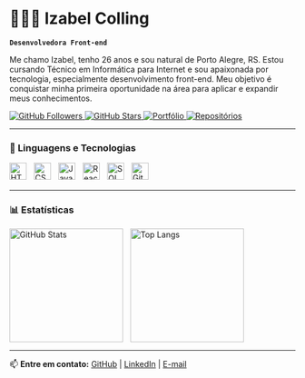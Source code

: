 # 👩🏻‍💻 Izabel Colling

**`Desenvolvedora Front-end`**

Me chamo Izabel, tenho 26 anos e sou natural de Porto Alegre, RS. Estou cursando Técnico em Informática para Internet e sou apaixonada por tecnologia, especialmente desenvolvimento front-end. Meu objetivo é conquistar minha primeira oportunidade na área para aplicar e expandir meus conhecimentos.

<p align="left">
    <a href="https://github.com/belcolling">
        <img alt="GitHub Followers" title="Me siga no GitHub" src="https://custom-icon-badges.demolab.com/github/followers/belcolling?color=236ad3&labelColor=1155ba&style=for-the-badge&logo=github&label=Seguidores&logoColor=white" />
    </a>
    <a href="https://github.com/belcolling?tab=repositories&sort=stargazers">
        <img alt="GitHub Stars" title="Total de estrelas" src="https://custom-icon-badges.demolab.com/github/stars/belcolling?color=55960c&style=for-the-badge&labelColor=488207&logo=star&label=Estrelas" />
    </a>
    <a href="https://belcolling.github.io/">
        <img alt="Portfólio" title="Meu portfólio" src="https://custom-icon-badges.demolab.com/badge/Portfólio-Visite-blue?style=for-the-badge&logo=appveyor" />
    </a>
    <a href="https://github.com/belcolling?tab=repositories">
        <img alt="Repositórios" title="Veja meus projetos" src="https://custom-icon-badges.demolab.com/badge/Projetos-GitHub-lightgrey?style=for-the-badge&logo=github" />
    </a>
</p>

---

### 🤖 Linguagens e Tecnologias

<img align="left" alt="HTML" width="30px" style="padding-right:10px;" src="https://cdn.jsdelivr.net/gh/devicons/devicon/icons/html5/html5-original.svg"/>
<img align="left" alt="CSS" width="30px" style="padding-right:10px;" src="https://cdn.jsdelivr.net/gh/devicons/devicon/icons/css3/css3-original.svg"/>
<img align="left" alt="JavaScript" width="30px" style="padding-right:10px;" src="https://cdn.jsdelivr.net/gh/devicons/devicon/icons/javascript/javascript-original.svg"/>
<img align="left" alt="React" width="30px" style="padding-right:10px;" src="https://cdn.jsdelivr.net/gh/devicons/devicon/icons/react/react-original.svg"/> 
<img align="left" alt="SQL" width="30px" style="padding-right:10px;" src="https://cdn.jsdelivr.net/gh/devicons/devicon/icons/mysql/mysql-original.svg"/>
<img align="left" alt="Git" width="30px" style="padding-right:10px;" src="https://cdn.jsdelivr.net/gh/devicons/devicon/icons/git/git-original.svg"/>

<br/><br/>

---

### 📊 Estatísticas

<p>
  <img align="left" alt="GitHub Stats" height="200" style="padding-right:10px;" src="https://github-readme-stats.vercel.app/api?username=belcolling&show_icons=true&theme=tokyonight&include_all_commits=true&locale=pt-br"/>
  <img align="left" alt="Top Langs" height="200" src="https://github-readme-stats.vercel.app/api/top-langs/?username=belcolling&theme=tokyonight&layout=compact&custom_title=Tecnologias&langs_count=9"/>
</p>

<br clear="left"/>

---

📫 **Entre em contato:**
[GitHub](https://github.com/belcolling) | [LinkedIn](https://www.linkedin.com/in/izabel-alves-7a0705272/) | [E-mail](belcolling999@gmail.com)
